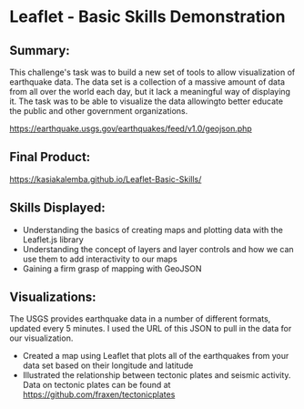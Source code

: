 # Leaflet - Basic Skills Demonstration

## Summary: 
This challenge's task was to build a new set of tools to allow visualization of earthquake data. The data set is a collection of a massive amount of data from all over the world each day, but it lack a meaningful way of displaying it. The task was to be able to visualize the data allowingto better educate the public and other government organizations.

https://earthquake.usgs.gov/earthquakes/feed/v1.0/geojson.php

## Final Product: 
 https://kasiakalemba.github.io/Leaflet-Basic-Skills/

## Skills Displayed: 
* Understanding the basics of creating maps and plotting data with the Leaflet.js library
* Understanding the concept of layers and layer controls and how we can use them to add interactivity to our maps
* Gaining a firm grasp of mapping with GeoJSON

## Visualizations:
The USGS provides earthquake data in a number of different formats, updated every 5 minutes. I used the URL of this JSON to pull in the data for our visualization.

* Created a map using Leaflet that plots all of the earthquakes from your data set based on their longitude and latitude
* Illustrated the relationship between tectonic plates and seismic activity. Data on tectonic plates can be found at https://github.com/fraxen/tectonicplates













